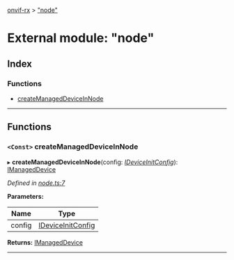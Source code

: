 [onvif-rx](../README.md) > ["node"](../modules/_node_.md)

# External module: "node"

## Index

### Functions

* [createManagedDeviceInNode](_node_.md#createmanageddeviceinnode)

---

## Functions

<a id="createmanageddeviceinnode"></a>

### `<Const>` createManagedDeviceInNode

▸ **createManagedDeviceInNode**(config: *[IDeviceInitConfig](../interfaces/_manage_device_.ideviceinitconfig.md)*): [IManagedDevice](../interfaces/_manage_device_.imanageddevice.md)

*Defined in [node.ts:7](https://github.com/patrickmichalina/onvif-rx/blob/d62cee9/src/node.ts#L7)*

**Parameters:**

| Name | Type |
| ------ | ------ |
| config | [IDeviceInitConfig](../interfaces/_manage_device_.ideviceinitconfig.md) |

**Returns:** [IManagedDevice](../interfaces/_manage_device_.imanageddevice.md)

___

